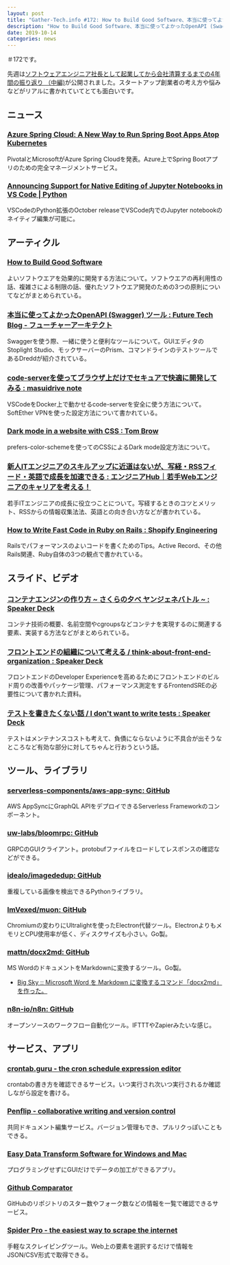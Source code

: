 ```yaml
---
layout: post
title: "Gather-Tech.info #172: How to Build Good Software、本当に使ってよかったOpenAPI (Swagger) ツール など"
description: "How to Build Good Software、本当に使ってよかったOpenAPI (Swagger) ツール など"
date: 2019-10-14
categories: news
---
```


＃172です。

先週は[ソフトウェアエンジニア社長として起業してから会社清算するまでの4年間の振り返り （中編)](https://note.mu/iktakahiro/n/nccd386ea04c1)が公開されました。スタートアップ創業者の考え方や悩みなどがリアルに書かれていてとても面白いです。

## ニュース

### [Azure Spring Cloud: A New Way to Run Spring Boot Apps Atop Kubernetes](https://content.pivotal.io/blog/azure-spring-cloud-a-new-way-to-run-spring-boot-apps-atop-kubernetes)

PivotalとMicrosoftがAzure Spring Cloudを発表。Azure上でSpring Bootアプリのための完全マネージメントサービス。

### [Announcing Support for Native Editing of Jupyter Notebooks in VS Code | Python](https://devblogs.microsoft.com/python/announcing-support-for-native-editing-of-jupyter-notebooks-in-vs-code/)

VSCodeのPython拡張のOctober releaseでVSCode内でのJupyter notebookのネイティブ編集が可能に。

## アーティクル

### [How to Build Good Software](https://www.csc.gov.sg/articles/how-to-build-good-software)

よいソフトウエアを効果的に開発する方法について。ソフトウエアの再利用性の話、複雑さによる制限の話、優れたソフトウエア開発のための3つの原則についてなどがまとめられている。

### [本当に使ってよかったOpenAPI (Swagger) ツール : Future Tech Blog - フューチャーアーキテクト](https://future-architect.github.io/articles/20191008/)

Swaggerを使う際、一緒に使うと便利なツールについて。GUIエディタのStoplight Studio、モックサーバーのPrism、コマンドラインのテストツールであるDreddが紹介されている。

### [code-serverを使ってブラウザ上だけでセキュアで快適に開発してみる : masuidrive note](https://note.mu/masuidrive/n/need1723d456b)

VSCodeをDocker上で動かせるcode-serverを安全に使う方法について。SoftEther VPNを使った設定方法について書かれている。

### [Dark mode in a website with CSS : Tom Brow](https://tombrow.com/dark-mode-website-css)

prefers-color-schemeを使ってのCSSによるDark mode設定方法について。

### [新人ITエンジニアのスキルアップに近道はないが、写経・RSSフィード・英語で成長を加速できる : エンジニアHub｜若手Webエンジニアのキャリアを考える！](https://employment.en-japan.com/engineerhub/entry/2019/10/10/103000)

若手ITエンジニアの成長に役立つことについて。写経するときのコツとメリット、RSSからの情報収集法法、英語との向き合い方などが書かれている。

### [How to Write Fast Code in Ruby on Rails : Shopify Engineering](https://engineering.shopify.com/blogs/engineering/write-fast-code-ruby-rails)

Railsでパフォーマンスのよいコードを書くためのTips。Active Record、その他Rails関連、Ruby自体の3つの観点で書かれている。

## スライド、ビデオ

### [コンテナエンジンの作り方 ~ さくらの夕べ ヤンジェネバトル ~ : Speaker Deck](https://speakerdeck.com/kazuki_onishi/kontenaenzinfalsezuo-rifang-sakurafalsexi-be-yanzienebatoru)

コンテナ技術の概要、名前空間やcgroupsなどコンテナを実現するのに関連する要素、実装する方法などがまとめられている。

### [フロントエンドの組織について考える / think-about-front-end-organization : Speaker Deck](https://speakerdeck.com/hivesbee/think-about-front-end-organization)

フロントエンドのDeveloper Experienceを高めるためにフロントエンドのビルド周りの改善やパッケージ管理、パフォーマンス測定をするFrontendSREの必要性について書かれた資料。

### [テストを書きたくない話 / I don't want to write tests : Speaker Deck](https://speakerdeck.com/kishida/i-dont-want-to-write-tests)

テストはメンテナンスコストも考えて、負債にならないように不具合が出そうなところなど有効な部分に対してちゃんと行おうという話。

## ツール、ライブラリ

### [serverless-components/aws-app-sync: GitHub](https://github.com/serverless-components/aws-app-sync)

AWS AppSyncにGraphQL APIをデプロイできるServerless Frameworkのコンポーネント。

### [uw-labs/bloomrpc: GitHub](https://github.com/uw-labs/bloomrpc)

GRPCのGUIクライアント。protobufファイルをロードしてレスポンスの確認などができる。

### [idealo/imagededup: GitHub](https://github.com/idealo/imagededup)

重複している画像を検出できるPythonライブラリ。

### [ImVexed/muon: GitHub](https://github.com/ImVexed/muon)

Chromiumの変わりにUltralightを使ったElectron代替ツール。ElectronよりもメモリとCPU使用率が低く、ディスクサイズも小さい。Go製。

### [mattn/docx2md: GitHub](https://github.com/mattn/docx2md)

MS WordのドキュメントをMarkdownに変換するツール。Go製。

- [Big Sky :: Microsoft Word を Markdown に変換するコマンド「docx2md」を作った。](https://mattn.kaoriya.net/software/lang/go/20191010130133.htm)

### [n8n-io/n8n: GitHub](https://github.com/n8n-io/n8n)

オープンソースのワークフロー自動化ツール。IFTTTやZapierみたいな感じ。

## サービス、アプリ

### [crontab.guru - the cron schedule expression editor](https://crontab.guru/)

crontabの書き方を確認できるサービス。いつ実行され次いつ実行されるか確認しながら設定を書ける。

### [Penflip - collaborative writing and version control](https://www.penflip.com/)

共同ドキュメント編集サービス。バージョン管理もでき、プルリクっぽいこともできる。

### [Easy Data Transform Software for Windows and Mac](https://www.easydatatransform.com/)

プログラミングせずにGUIだけでデータの加工ができるアプリ。

### [Github Comparator](https://www.githubcompare.com/)

GitHubのリポジトリのスター数やフォーク数などの情報を一覧で確認できるサービス。

### [Spider Pro - the easiest way to scrape the internet](https://tryspider.com/)

手軽なスクレイピングツール。Web上の要素を選択するだけで情報をJSON/CSV形式で取得できる。
